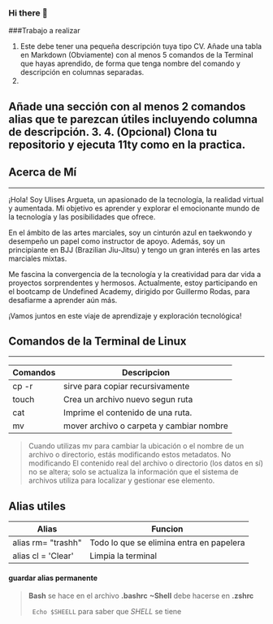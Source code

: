 ### Hi there 👋

###Trabajo a realizar
1. Este debe tener una pequeña descripción tuya tipo CV.
Añade una tabla en Markdown (Obviamente) con al menos 5 comandos de la
Terminal que hayas aprendido, de forma que tenga nombre del comando y
descripción en columnas separadas.
2.
Añade una sección con al menos 2 comandos alias que te parezcan útiles
incluyendo columna de descripción.
3.
4. (Opcional) Clona tu repositorio y ejecuta 11ty como en la practica.
---

## Acerca de Mí
---
¡Hola! Soy Ulises Argueta, un apasionado de la tecnología, la realidad virtual y aumentada. Mi objetivo es aprender y explorar el emocionante mundo de la tecnología y las posibilidades que ofrece.

En el ámbito de las artes marciales, soy un cinturón azul en taekwondo y desempeño un papel como instructor de apoyo. Además, soy un principiante en BJJ (Brazilian Jiu-Jitsu) y tengo un gran interés en las artes marciales mixtas.

Me fascina la convergencia de la tecnología y la creatividad para dar vida a proyectos sorprendentes y hermosos. Actualmente, estoy participando en el bootcamp de Undefined Academy, dirigido por Guillermo Rodas, para desafiarme a aprender aún más.

¡Vamos juntos en este viaje de aprendizaje y exploración tecnológica!

## Comandos de la Terminal de Linux
---
| Comandos | Descripcion                     |
|----------|---------------------------------|
| cp -r    | sirve para copiar recursivamente|
|touch     |Crea un archivo nuevo segun ruta |
|cat       |Imprime el contenido de una ruta.|
|mv        |mover archivo o carpeta y cambiar nombre|

> Cuando utilizas mv para cambiar la ubicación o el nombre de un archivo o directorio, estás modificando estos metadatos. No modificando  El contenido real del archivo o directorio (los datos en sí) no se altera; solo se actualiza la información que el sistema de archivos utiliza para localizar y gestionar ese elemento.

## Alias utiles
| Alias                | Funcion                         |
|----------------------|---------------------------------|
|alias rm= "trashh"    | Todo lo que se elimina entra en papelera|
|alias cl = 'Clear'    |Limpia la terminal               |
#### guardar alias permanente
> **Bash** se hace en el archivo **.bashrc**
> **~Shell** debe hacerse en **.zshrc**
>
> `` Echo $SHEELL`` para saber que *SHELL* se tiene





<!--
**ulisesardropy/ulisesardropy** is a ✨ _special_ ✨ repository because its `README.md` (this file) appears on your GitHub profile.

Here are some ideas to get you started:

- 🔭 I’m currently working on: Instructor de Taekwondo y Creo Chadowbox con para interactuar con AR (realidad aumentada)
- 🌱 I’m currently learning ...
- 👯 I’m looking to collaborate on ...
- 🤔 I’m looking for help with ...
- 💬 Ask me about ...
- 📫 How to reach me: ...
- 😄 Pronouns: ...
- ⚡ Fun fact: ...
-->
